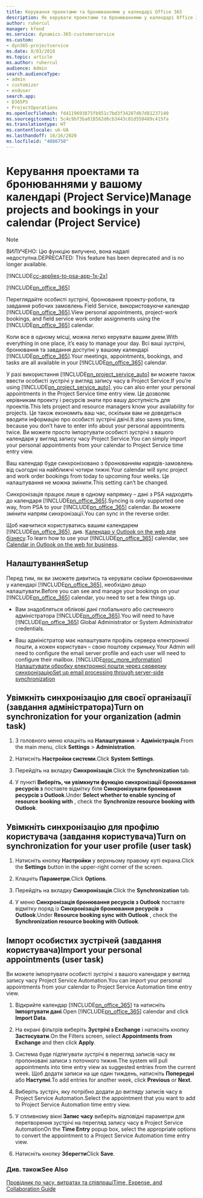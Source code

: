 ```yaml
---
title: Керування проектами та бронюваннями у календарі Office 365
description: Як керувати проектами та бронюваннями у календарі Office 365
author: ruhercul
manager: kfend
ms.service: dynamics-365-customerservice
ms.custom:
- dyn365-projectservice
ms.date: 8/03/2018
ms.topic: article
ms.author: ruhercul
audience: Admin
search.audienceType:
- admin
- customizer
- enduser
search.app:
- D365PS
- ProjectOperations
ms.openlocfilehash: fd4119693875fb851c7bd3f34287db7d81237140
ms.sourcegitcommit: 5c4c9bf3ba018562d6cb3443c01d550489c415fa
ms.translationtype: HT
ms.contentlocale: uk-UA
ms.lasthandoff: 10/16/2020
ms.locfileid: "4086750"
---
```

# <a name="manage-projects-and-bookings-in-your-calendar-project-service"></a><span data-ttu-id="f24d2-103">Керування проектами та бронюваннями у вашому календарі (Project Service)</span><span class="sxs-lookup"><span data-stu-id="f24d2-103">Manage projects and bookings in your calendar (Project Service)</span></span>

> [!Note]
> <span data-ttu-id="f24d2-104">ВИЛУЧЕНО: Цю функцію вилучено, вона надалі недоступна.</span><span class="sxs-lookup"><span data-stu-id="f24d2-104">DEPRECATED: This feature has been deprecated and is no longer available.</span></span>

[!INCLUDE[cc-applies-to-psa-app-1x-2x](../includes/cc-applies-to-psa-app-1x-2x.md)]

[!INCLUDE[pn_office_365](../includes/pn-office-365.md)] 

<span data-ttu-id="f24d2-105">Переглядайте особисті зустрічі, бронювання проекту-роботи, та завдання робочих замовлень Field Service, використовуючи календар [!INCLUDE[pn_office_365](../includes/pn-office-365.md)].</span><span class="sxs-lookup"><span data-stu-id="f24d2-105">View personal appointments, project-work bookings, and field service work order assignments using the [!INCLUDE[pn_office_365](../includes/pn-office-365.md)] calendar.</span></span>  
  
 <span data-ttu-id="f24d2-106">Коли все в одному місці, можна легко керувати вашим днем.</span><span class="sxs-lookup"><span data-stu-id="f24d2-106">With everything in one place, it’s easy to manage your day.</span></span> <span data-ttu-id="f24d2-107">Всі ваші зустрічі, бронювання та завдання доступні у вашому календарі [!INCLUDE[pn_office_365](../includes/pn-office-365.md)].</span><span class="sxs-lookup"><span data-stu-id="f24d2-107">Your meetings, appointments, bookings, and tasks are all available in your [!INCLUDE[pn_office_365](../includes/pn-office-365.md)] calendar.</span></span>  
  
 <span data-ttu-id="f24d2-108">У разі використання [!INCLUDE[pn_project_service_auto](../includes/pn-project-service-auto.md)] ви можете також ввести особисті зустрічі у вигляд запису часу в Project Service.</span><span class="sxs-lookup"><span data-stu-id="f24d2-108">If you’re using [!INCLUDE[pn_project_service_auto](../includes/pn-project-service-auto.md)], you can also enter your personal appointments in the Project Service time entry view.</span></span> <span data-ttu-id="f24d2-109">Це дозволяє керівникам проекту і ресурсів знати про вашу доступність для проектів.</span><span class="sxs-lookup"><span data-stu-id="f24d2-109">This lets project and resource managers know your availability for projects.</span></span> <span data-ttu-id="f24d2-110">Це також економить ваш час, оскільки вам не доведеться вводити інформацію про особисті зустрічі двічі.</span><span class="sxs-lookup"><span data-stu-id="f24d2-110">It also saves you time, because you don’t have to enter info about your personal appointments twice.</span></span> <span data-ttu-id="f24d2-111">Ви можете просто імпортувати особисті зустрічі з вашого календаря у вигляд запису часу Project Service.</span><span class="sxs-lookup"><span data-stu-id="f24d2-111">You can simply import your personal appointments from your calendar to Project Service time entry view.</span></span>  
  
 <span data-ttu-id="f24d2-112">Ваш календар буде синхронізовано з бронюванням нарядів-замовлень від сьогодні на найближчі чотири тижні.</span><span class="sxs-lookup"><span data-stu-id="f24d2-112">Your calendar will sync project and work order bookings from today to upcoming four weeks.</span></span> <span data-ttu-id="f24d2-113">Це налаштування не можна змінити.</span><span class="sxs-lookup"><span data-stu-id="f24d2-113">This setting can’t be changed.</span></span>  
  
 <span data-ttu-id="f24d2-114">Синхронізація працює лише в одному напрямку – дані з PSA надходять до календаря [!INCLUDE[pn_office_365](../includes/pn-office-365.md)].</span><span class="sxs-lookup"><span data-stu-id="f24d2-114">Syncing is only supported one way, from PSA to your [!INCLUDE[pn_office_365](../includes/pn-office-365.md)] calendar.</span></span> <span data-ttu-id="f24d2-115">Ви можете змінити напрям синхронізації.</span><span class="sxs-lookup"><span data-stu-id="f24d2-115">You can sync in the reverse order.</span></span> 
  
 <span data-ttu-id="f24d2-116">Щоб навчитися користуватись вашим календарем [!INCLUDE[pn_office_365](../includes/pn-office-365.md)], див. [Календар у Outlook on the web для бізнесу](https://support.office.com/article/Calendar-in-Outlook-on-the-web-for-business-5219c457-d1fe-4c2f-9032-1a816b88e936).</span><span class="sxs-lookup"><span data-stu-id="f24d2-116">To learn how to use your [!INCLUDE[pn_office_365](../includes/pn-office-365.md)] calendar, see [Calendar in Outlook on the web for business](https://support.office.com/article/Calendar-in-Outlook-on-the-web-for-business-5219c457-d1fe-4c2f-9032-1a816b88e936).</span></span>  
  
## <a name="setup"></a><span data-ttu-id="f24d2-117">Налаштування</span><span class="sxs-lookup"><span data-stu-id="f24d2-117">Setup</span></span>  
 <span data-ttu-id="f24d2-118">Перед тим, як ви зможете дивитись та керувати своїми бронюваннями у календарі [!INCLUDE[pn_office_365](../includes/pn-office-365.md)], необхідно дещо налаштувати.</span><span class="sxs-lookup"><span data-stu-id="f24d2-118">Before you can see and manage your bookings on your [!INCLUDE[pn_office_365](../includes/pn-office-365.md)] calendar, you need to set a few things up.</span></span>  
  
- <span data-ttu-id="f24d2-119">Вам знадобляться облікові дані глобального або системного адміністратора [!INCLUDE[pn_office_365](../includes/pn-office-365.md)].</span><span class="sxs-lookup"><span data-stu-id="f24d2-119">You will need to have [!INCLUDE[pn_office_365](../includes/pn-office-365.md)] Global Administrator or System Administrator credentials.</span></span>  
  
- <span data-ttu-id="f24d2-120">Ваш адміністратор має налаштувати профіль сервера електронної пошти, а кожен користувач – свою поштову скриньку.</span><span class="sxs-lookup"><span data-stu-id="f24d2-120">Your Admin will need to configure the email server profile and each user will need to configure their mailbox.</span></span> [!INCLUDE[proc_more_information](../includes/proc-more-information.md)] <span data-ttu-id="f24d2-121">[Налаштувати обробку електронної пошти через серверну синхронізацію](https://docs.microsoft.com/dynamics365/customerengagement/on-premises/admin/set-up-server-side-synchronization-of-email-appointments-contacts-and-tasks)</span><span class="sxs-lookup"><span data-stu-id="f24d2-121">[Set up email processing through server-side synchronization](https://docs.microsoft.com/dynamics365/customerengagement/on-premises/admin/set-up-server-side-synchronization-of-email-appointments-contacts-and-tasks)</span></span>  
  
## <a name="turn-on-synchronization-for-your-organization-admin-task"></a><span data-ttu-id="f24d2-122">Увімкніть синхронізацію для своєї організації (завдання адміністратора)</span><span class="sxs-lookup"><span data-stu-id="f24d2-122">Turn on synchronization for your organization (admin task)</span></span>  
  
1.  <span data-ttu-id="f24d2-123">З головного меню клацніть на **Налаштування** > **Адміністрація**.</span><span class="sxs-lookup"><span data-stu-id="f24d2-123">From the main menu, click **Settings** > **Administration**.</span></span>  
  
2.  <span data-ttu-id="f24d2-124">Натисніть **Настройки системи**.</span><span class="sxs-lookup"><span data-stu-id="f24d2-124">Click **System Settings**.</span></span>  
  
3.  <span data-ttu-id="f24d2-125">Перейдіть на вкладку **Синхронізація**.</span><span class="sxs-lookup"><span data-stu-id="f24d2-125">Click the **Synchronization** tab.</span></span>  
  
4.  <span data-ttu-id="f24d2-126">У пункті **Виберіть, чи увімкнути функцію синхронізації бронювання ресурсів з** поставте відмітку біля **Синхронізувати бронювання ресурсів з Outlook**.</span><span class="sxs-lookup"><span data-stu-id="f24d2-126">Under **Select whether to enable syncing of resource booking with** , check the **Synchronize resource booking with Outlook**.</span></span>  
  
## <a name="turn-on-synchronization-for-your-user-profile-user-task"></a><span data-ttu-id="f24d2-127">Увімкніть синхронізацію для профілю користувача (завдання користувача)</span><span class="sxs-lookup"><span data-stu-id="f24d2-127">Turn on synchronization for your user profile (user task)</span></span>  
  
1.  <span data-ttu-id="f24d2-128">Натисніть кнопку **Настройки** у верхньому правому куті екрана.</span><span class="sxs-lookup"><span data-stu-id="f24d2-128">Click the **Settings** button in the upper-right corner of the screen.</span></span>  
  
2.  <span data-ttu-id="f24d2-129">Клацніть **Параметри**.</span><span class="sxs-lookup"><span data-stu-id="f24d2-129">Click **Options**.</span></span>  
  
3.  <span data-ttu-id="f24d2-130">Перейдіть на вкладку **Синхронізація**.</span><span class="sxs-lookup"><span data-stu-id="f24d2-130">Click the **Synchronization** tab.</span></span>  
  
4.  <span data-ttu-id="f24d2-131">У меню **Синхронізація бронювання ресурсів з Outlook** поставте відмітку поряд із **Синхронізація бронювання ресурсів з Outlook**.</span><span class="sxs-lookup"><span data-stu-id="f24d2-131">Under **Resource booking sync with Outlook** , check the **Synchronization resource booking with Outlook**.</span></span>  
  
## <a name="import-your-personal-appointments-user-task"></a><span data-ttu-id="f24d2-132">Імпорт особистих зустрічей (завдання користувача)</span><span class="sxs-lookup"><span data-stu-id="f24d2-132">Import your personal appointments (user task)</span></span>  
 <span data-ttu-id="f24d2-133">Ви можете імпортувати особисті зустрічі з вашого календаря у вигляд запису часу Project Service Automation.</span><span class="sxs-lookup"><span data-stu-id="f24d2-133">You can import your personal appointments from your calendar to Project Service Automation time entry view.</span></span>  
  
1. <span data-ttu-id="f24d2-134">Відкрийте календар [!INCLUDE[pn_office_365](../includes/pn-office-365.md)] та натисніть **Імпортувати дані**.</span><span class="sxs-lookup"><span data-stu-id="f24d2-134">Open [!INCLUDE[pn_office_365](../includes/pn-office-365.md)] calendar and click **Import Data**.</span></span>  
  
2. <span data-ttu-id="f24d2-135">На екрані фільтрів виберіть **Зустрічі з Exchange** і натисніть кнопку **Застосувати**.</span><span class="sxs-lookup"><span data-stu-id="f24d2-135">On the Filters screen, select **Appointments from Exchange** and then click **Apply**.</span></span>  
  
3. <span data-ttu-id="f24d2-136">Система буде підтягувати зустрічі в перегляд записів часу як пропоновані записи з поточного тижня.</span><span class="sxs-lookup"><span data-stu-id="f24d2-136">The system will pull appointments into time entry view as suggested entries from the current week.</span></span> <span data-ttu-id="f24d2-137">Щоб додати записи на ще один тиждень, натисніть **Попередні** або **Наступні**.</span><span class="sxs-lookup"><span data-stu-id="f24d2-137">To add entries for another week, click **Previous** or **Next**.</span></span>  
  
4. <span data-ttu-id="f24d2-138">Виберіть зустріч, яку потрібно додати до вигляду записів часу в Project Service Automation.</span><span class="sxs-lookup"><span data-stu-id="f24d2-138">Select the appointment that you want to add to Project Service Automation time entry view.</span></span>  
  
5. <span data-ttu-id="f24d2-139">У спливному вікні **Запис часу** виберіть відповідні параметри для перетворення зустрічі на перегляд запису часу в Project Service Automation</span><span class="sxs-lookup"><span data-stu-id="f24d2-139">On the **Time Entry** popup box, select the appropriate options to convert the appointment to a Project Service Automation time entry view.</span></span>  
  
6. <span data-ttu-id="f24d2-140">Натисніть кнопку **Зберегти**</span><span class="sxs-lookup"><span data-stu-id="f24d2-140">Click **Save**.</span></span>  
  
### <a name="see-also"></a><span data-ttu-id="f24d2-141">Див. також</span><span class="sxs-lookup"><span data-stu-id="f24d2-141">See Also</span></span>  
 [<span data-ttu-id="f24d2-142">Провідник по часу, витратах та співпраці</span><span class="sxs-lookup"><span data-stu-id="f24d2-142">Time, Expense, and Collaboration Guide</span></span>](../psa/time-expense-collaboration-guide.md)

